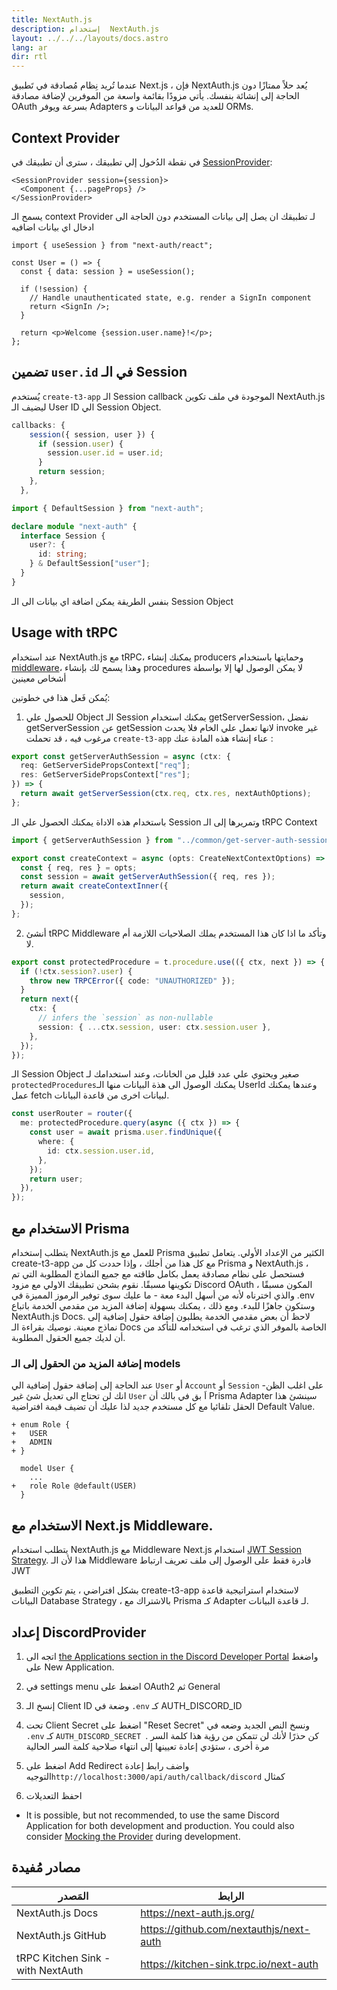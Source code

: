 ```yaml
---
title: NextAuth.js
description: إستخدام  NextAuth.js
layout: ../../../layouts/docs.astro
lang: ar
dir: rtl
---
```


عندما تُريد نِظام مُصادقة في تَطبيق Next.js ، فإن NextAuth.js يُعد حلاً ممتازًا دون الحاجة إلى إنشائة بنفسك. يأتي مزودًا بقائمة واسعة من الموفرين لإضافة مصادقة OAuth بسرعة ويوفر Adapters للعديد من قواعد البيانات و ORMs.

## Context Provider

في نقطة الدُخول إلي تطبيقك ، سترى أن تطبيقك في [SessionProvider](https://next-auth.js.org/getting-started/client#sessionprovider):

```tsx:pages/_app.tsx
<SessionProvider session={session}>
  <Component {...pageProps} />
</SessionProvider>
```

يسمح الـ context Provider لـ تطبيقك ان يصل إلى بيانات المستخدم دون الحاجة الى ادخال اي بيانات اضافيه

```tsx:pages/users/[id].tsx
import { useSession } from "next-auth/react";

const User = () => {
  const { data: session } = useSession();

  if (!session) {
    // Handle unauthenticated state, e.g. render a SignIn component
    return <SignIn />;
  }

  return <p>Welcome {session.user.name}!</p>;
};
```

## تضمين `user.id` في الـ Session

يُستخدم `create-t3-app` الـ Session callback الموجودة في ملف تكوين NextAuth.js ليضيف الـ User ID الي Session Object.

```ts:pages/api/auth/[...nextauth].ts
callbacks: {
    session({ session, user }) {
      if (session.user) {
        session.user.id = user.id;
      }
      return session;
    },
  },
```

```ts:types/next-auth.d.ts
import { DefaultSession } from "next-auth";

declare module "next-auth" {
  interface Session {
    user?: {
      id: string;
    } & DefaultSession["user"];
  }
}
```

بنفس الطريقة يمكن اضافة اي بيانات الى الـ Session Object

## Usage with tRPC

عند استخدام NextAuth.js مع tRPC، يمكنك إنشاء producers وحمايتها باستخدام [middleware](https://trpc.io/docs/v10/middlewares)، وهذا يسمح لك بإنشاء procedures لا يمكن الوصول لها إلا بواسطة أشخاص معينين

يُمكن فَعل هذا في خطوتين:

1. للحصول علي Object الـ Session يمكنك استخدام getServerSession،
   نفضل getServerSession عن getSession لانها تعمل علي الخام فلا يحدث invoke غير مرغوب فيه ، قد تحملت `create-t3-app` عناء إنشاء هذه المادة عنك :

```ts:server/common/get-server-auth-session.ts
export const getServerAuthSession = async (ctx: {
  req: GetServerSidePropsContext["req"];
  res: GetServerSidePropsContext["res"];
}) => {
  return await getServerSession(ctx.req, ctx.res, nextAuthOptions);
};
```

باستخدام هذه الاداة يمكنك الحصول علي الـ Session وتمريرها إلى الـ tRPC Context

```ts:server/trpc/context.ts
import { getServerAuthSession } from "../common/get-server-auth-session";

export const createContext = async (opts: CreateNextContextOptions) => {
  const { req, res } = opts;
  const session = await getServerAuthSession({ req, res });
  return await createContextInner({
    session,
  });
};
```

2. أنشئ tRPC Middleware وتأكد ما اذا كان هذا المستخدم يملك الصلاحيات اللازمة أم لا.

```ts:server/trpc/trpc.ts
export const protectedProcedure = t.procedure.use(({ ctx, next }) => {
  if (!ctx.session?.user) {
    throw new TRPCError({ code: "UNAUTHORIZED" });
  }
  return next({
    ctx: {
      // infers the `session` as non-nullable
      session: { ...ctx.session, user: ctx.session.user },
    },
  });
});
```

الـ Session Object صغير ويحتوي علي عدد قليل من الخانات، وعند استخدامك لـ `protectedProcedures`يمكنك الوصول الى هذة البيانات منها الـ UserId وعندها يمكنك عمل fetch لبيانات اخرى من قاعدة البيانات.

```ts:server/trpc/router/user.ts
const userRouter = router({
  me: protectedProcedure.query(async ({ ctx }) => {
    const user = await prisma.user.findUnique({
      where: {
        id: ctx.session.user.id,
      },
    });
    return user;
  }),
});
```

## الاستخدام مع Prisma

يتطلب إستخدام NextAuth.js للعمل مع Prisma الكثير من الإعداد الأولي. يتعامل تطبيق create-t3-app مع كل هذا من أجلك ، وإذا حددت كل من Prisma و NextAuth.js ، فستحصل على نظام مصادقة يعمل بكامل طاقته مع جميع النماذج المطلوبة التي تم تكوينها مسبقًا. نقوم بشحن تطبيقك الاولي مع مزود Discord OAuth المكون مسبقًا ، والذي اخترناه لأنه من أسهل البدء معة - ما عليك سوى توفير الرموز المميزة في .env وستكون جاهزًا للبدء. ومع ذلك ، يمكنك بسهولة إضافة المزيد من مقدمي الخدمة باتباع NextAuth.js Docs. لاحظ أن بعض مقدمي الخدمة يطلبون إضافة حقول إضافية إلى نماذج معينة. نوصيك بقراءة الـ Docs الخاصة بالموفر الذي ترغب في استخدامه للتأكد من أن لديك جميع الحقول المطلوبة.

### إضافة المزيد من الحقول إلى الـ models

عند الحاجة إلى إضافة حقول إضافية الي `User` أو `Account` أو `Session` -على اغلب الظن انك لن تحتاج الى تعديل شئ غير `User` اَ بق في بالك أن Prisma Adapter سينشئ هذا الحقل تلقائيا مع كل مستخدم جديد لذا عليك أن تضيف قيمة افتراضية Default Value.

```diff:prisma/schema.prisma
+ enum Role {
+   USER
+   ADMIN
+ }

  model User {
    ...
+   role Role @default(USER)
  }
```

## الاستخدام مع Next.js Middleware.

يتطلب استخدام NextAuth.js مع Middleware Next.js استخدام [JWT Session Strategy](https://next-auth.js.org/configuration/nextjs#caveats). هذا لأن الـ Middleware قادرة فقط على الوصول إلى ملف تعريف ارتباط JWT

بشكل افتراضي ، يتم تكوين التطبيق create-t3-app لاستخدام استراتيجية قاعدة البيانات Database Strategy ، بالاشتراك مع Prisma كـ Adapter لـ قاعدة البيانات.

## إعداد DiscordProvider

1. اتجه الى [the Applications section in the Discord Developer Portal](https://discord.com/developers/applications) واضغط على New Application.

2. في settings menu اضغط على OAuth2 ثم General

3. إنسخ الـ Client ID وضعة في `.env` كـ AUTH_DISCORD_ID

4. تحت Client Secret اضغط على "Reset Secret" ونسخ النص الجديد وضعه في `.env` كـ `AUTH_DISCORD_SECRET `.
   كن حذرًا لأنك لن تتمكن من رؤية هذا كلمة السر مرة أخرى ، ستؤدي إعادة تعيينها إلى انتهاء صلاحية كلمة السر الحالية
5. اضغط على Add Redirect واضف رابط إعادة التوجيه`http://localhost:3000/api/auth/callback/discord` كمثال
6. احفظ التعديلات

- It is possible, but not recommended, to use the same Discord Application for both development and production. You could also consider [Mocking the Provider](https://github.com/trpc/trpc/blob/next/examples/next-prisma-starter-websockets/src/pages/api/auth/%5B...nextauth%5D.ts) during development.

## مصادر مُفيدة

| المَصدر                           | الرابط                                  |
| --------------------------------- | --------------------------------------- |
| NextAuth.js Docs                  | https://next-auth.js.org/               |
| NextAuth.js GitHub                | https://github.com/nextauthjs/next-auth |
| tRPC Kitchen Sink - with NextAuth | https://kitchen-sink.trpc.io/next-auth  |
